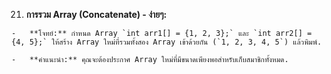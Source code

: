 21.  **การรวม Array (Concatenate) - ง่ายๆ:**
    
    -   **โจทย์:** กำหนด Array `int arr1[] = {1, 2, 3};` และ `int arr2[] = {4, 5};` ให้สร้าง Array ใหม่ที่รวมทั้งสอง Array เข้าด้วยกัน (`1, 2, 3, 4, 5`) แล้วพิมพ์.
        
    -   **คำแนะนำ:** คุณจะต้องประกาศ Array ใหม่ที่มีขนาดเพียงพอสำหรับเก็บสมาชิกทั้งหมด.